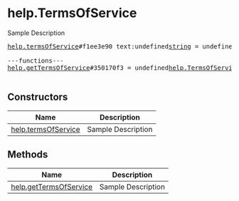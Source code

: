 # help.TermsOfService

Sample Description

<pre>
<a href="../constructor/help.termsOfService">help.termsOfService</a>#f1ee3e90 text:undefined<a href="../type/string.md">string</a> = undefined<a href="../type/help.TermsOfService.md">help.TermsOfService</a>;

---functions---
<a href="../method/help.getTermsOfService">help.getTermsOfService</a>#350170f3 = undefined<a href="../type/help.TermsOfService.md">help.TermsOfService</a>;

</pre>

## Constructors

| Name | Description |
|------|-------------|
| [help.termsOfService](../constructor/help.termsOfService.md) | Sample Description |

## Methods

| Name | Description |
|------|-------------|
| [help.getTermsOfService](../method/help.getTermsOfService.md) | Sample Description |
